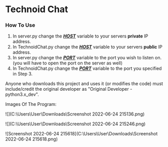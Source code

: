 # Technoid Chat

### How To Use

1) In server.py change the ***<u>HOST</u>*** variable to your servers **private** IP address.
2) In TechnoidChat.py change the ***<u>HOST</u>*** variable to your servers **public** IP address.
3) In server.py change the ***<u>PORT</u>*** variable to the port you wish to listen on. (you will have to open the port on the server as well)
4) In TechnoidChat.py change the ***<u>PORT</u>*** variable to the port you specified in Step 3.

Anyone who downloads this project and uses it (or modifies the code) must include/credit the original developer as "Original Developer - python3.x_dev".

Images Of The Program:

![](C:\Users\User\Downloads\Screenshot 2022-06-24 215136.png)

![](C:\Users\User\Downloads\Screenshot 2022-06-24 215246.png)

![Screenshot 2022-06-24 215618](C:\Users\User\Downloads\Screenshot 2022-06-24 215618.png)

